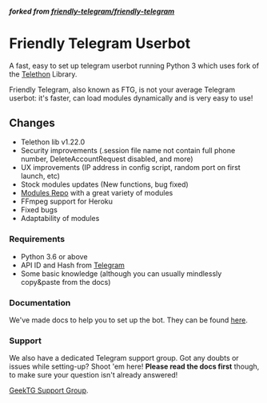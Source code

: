 ##### forked from [friendly-telegram/friendly-telegram](https://gitlab.com/friendly-telegram/friendly-telegram)

# Friendly Telegram Userbot

A fast, easy to set up telegram userbot running Python 3 which uses fork of the [Telethon](https://github.com/GeekTG/Telethon) Library.

Friendly Telegram, also known as FTG, is not your average Telegram userbot: it's faster, can load modules dynamically
and is very easy to use!

## Changes

- Telethon lib v1.22.0
- Security improvements (.session file name not contain full phone number, DeleteAccountRequest disabled, and more)
- UX improvements (IP address in config script, random port on first launch, etc)
- Stock modules updates (New functions, bug fixed)
- [Modules Repo](https://github.com/GeekTG/FTG-Modules) with a great variety of modules
- FFmpeg support for Heroku
- Fixed bugs
- Adaptability of modules

### Requirements

- Python 3.6 or above
- API ID and Hash from [Telegram](https://my.telegram.org/apps)
- Some basic knowledge (although you can usually mindlessly copy&paste from the docs)

### Documentation

We've made docs to help you to set up the bot. They can be found [here](https://ftg.geektg.ml).

### Support

We also have a dedicated Telegram support group. Got any doubts or issues while setting-up? Shoot 'em here! **Please
read the docs first** though, to make sure your question isn't already answered!

[GeekTG Support Group](https://t.me/chat_ftg "Telegram").
